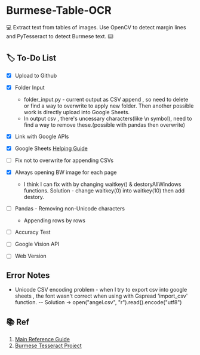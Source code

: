 # Burmese-Table-OCR
:computer:
Extract text from tables of images. Use OpenCV to detect margin lines and PyTesseract to detect Burmese text.
:keyboard:


## :label: To-Do List
- [x] Upload to Github
- [x] Folder Input
  * folder_input.py - current output as CSV append , so need to delete or find a way to overwrite to apply new folder. Then another possible work is directly upload into Google Sheets.
  * In output csv , there's uncessary characters(like \\n symbol), need to find a way to remove these.(possible with pandas then overwrite)

- [x] Link with Google APIs
 - [x] Google Sheets [Helping Guide](https://www.youtube.com/watch?v=T1vqS1NL89E)
 - [ ] Fix not to overwrite for appending CSVs

- [x] Always opening BW image for each page
  * I think I can fix with by changing waitkey() & destoryAllWindows functions.
  Solution - change waitkey(0) into waitkey(10) then add destory.

- [ ] Pandas - Removing non-Unicode characters
  - Appending rows by rows

- [ ] Accuracy Test
- [ ] Google Vision API
- [ ] Web Version

## Error Notes
- Unicode CSV encoding problem - when I try to export csv into google sheets , the font wasn't correct when using with Gspread 'import_csv' function.
-- Solution -> open("angel.csv", "r").read().encode("utf8")

## :books: Ref
1. [Main Reference Guide](https://fazlurnu.com/2020/06/23/text-extraction-from-a-table-image-using-pytesseract-and-opencv/)
2. [Burmese Tesseract Project](https://github.com/pndaza/tesseract-myanmar)
